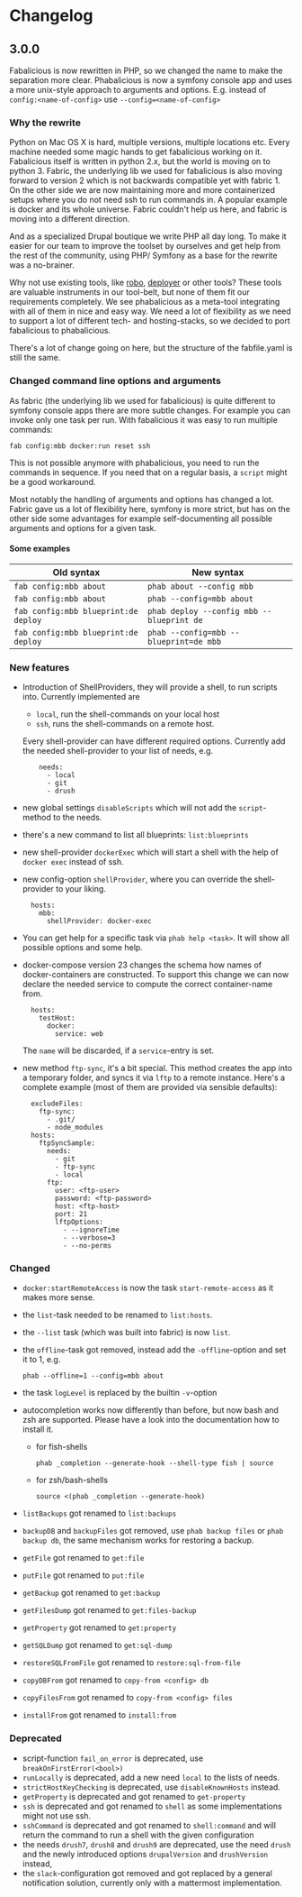 # Changelog

## 3.0.0

Fabalicious is now rewritten in PHP, so we changed the name to make the separation more clear. Phabalicious is now a symfony console app and uses a more unix-style approach to arguments and options. E.g. instead of `config:<name-of-config>` use `--config=<name-of-config>`

### Why the rewrite

Python on Mac OS X is hard, multiple versions, multiple locations etc. Every machine needed some magic hands to get fabalicious working on it. Fabalicious itself is written in python 2.x, but the world is moving on to python 3. Fabric, the underlying lib we used for fabalicious is also moving forward to version 2 which is not backwards compatible yet with fabric 1. On the other side we are now maintaining more and more containerized setups where you do not need ssh to run commands in. A popular example is docker and its whole universe. Fabric couldn't help us here, and fabric is moving into a different direction.

And as a specialized Drupal boutique we write PHP all day long. To make it easier for our team to improve the toolset by ourselves and get help from the rest of the community, using PHP/ Symfony as a base for the rewrite was a no-brainer.

Why not use existing tools, like [robo](https://robo.li/), [deployer](https://deployer.org/) or other tools? These tools are valuable instruments in our tool-belt, but none of them fit our requirements completely. We see phabalicious as a meta-tool integrating with all of them in nice and easy way. We need a lot of flexibility as we need to support a lot of different tech- and hosting-stacks, so we decided to port fabalicious to phabalicious.

There's a lot of change going on here, but the structure of the fabfile.yaml is still the same.

### Changed command line options and arguments

As fabric (the underlying lib we used for fabalicious) is quite different to symfony console apps there are more subtle changes. For example you can invoke only one task per run. With fabalicious it was easy to run multiple commands:

```shell
fab config:mbb docker:run reset ssh
```

This is not possible anymore with phabalicious, you need to run the commands in sequence. If you need that on a regular basis, a `script` might be a good workaround.

Most notably the handling of arguments and options has changed a lot. Fabric gave us a lot of flexibility here, symfony is more strict, but has on the other side some advantages for example self-documenting all possible arguments and options for a given task.


#### Some examples

| Old syntax | New syntax |
|---|---|
| `fab config:mbb about` | `phab about --config mbb` |
| `fab config:mbb about` | `phab --config=mbb about` |
| `fab config:mbb blueprint:de deploy` | `phab deploy --config mbb --blueprint de` |
| `fab config:mbb blueprint:de deploy` | `phab --config=mbb --blueprint=de mbb` |

### New features

* Introduction of ShellProviders, they will provide a shell, to run scripts into. Currently implemented are

    * `local`, run the shell-commands on your local host
    * `ssh`, runs the shell-commands on a remote host.

    Every shell-provider can have different required options. Currently add the needed shell-provider to your list of needs, e.g.

          needs:
            - local
            - git
            - drush

* new global settings `disableScripts` which will not add the `script`-method to the needs.
* there's a new command to list all blueprints: `list:blueprints`
* new shell-provider `dockerExec` which will start a shell with the help of `docker exec` instead of ssh.
* new config-option `shellProvider`, where you can override the shell-provider to your liking.

        hosts:
          mbb:
            shellProvider: docker-exec
* You can get help for a specific task via `phab help <task>`. It will show all possible options and some help.
* docker-compose version 23 changes the schema how names of docker-containers are constructed. To support this change we can now declare the needed service to compute the correct container-name from. 

        hosts:
          testHost:
            docker:
              service: web
   The `name` will be discarded, if a `service`-entry is set.

* new method `ftp-sync`, it's a bit special. This method creates the app into a temporary folder, and syncs it via `lftp` to a remote instance. Here's a complete example (most of them are provided via sensible defaults):

        excludeFiles:
          ftp-sync:
            - .git/
            - node_modules
        hosts:
          ftpSyncSample:
            needs:
              - git
              - ftp-sync
              - local
            ftp:
              user: <ftp-user>  
              password: <ftp-password>
              host: <ftp-host>
              port: 21
              lftpOptions:
                - --ignoreTime
                - --verbose=3
                - --no-perms
           
        
  
### Changed

* `docker:startRemoteAccess` is now the task `start-remote-access` as it makes more sense.
* the `list`-task needed to be renamed to `list:hosts`.
* the `--list` task (which was built into fabric) is now `list`.
* the `offline`-task got removed, instead add the `-offline`-option and set it to 1, e.g.

      phab --offline=1 --config=mbb about

* the task `logLevel` is replaced by the builtin `-v`-option
* autocompletion works now differently than before, but now bash and zsh are supported. Please have a look into the documentation how to install it.

  * for fish-shells

        phab _completion --generate-hook --shell-type fish | source

  * for zsh/bash-shells

        source <(phab _completion --generate-hook)

* `listBackups` got renamed to `list:backups`
* `backupDB` and `backupFiles` got removed, use `phab backup files` or `phab backup db`, the same mechanism works for restoring a backup.
* `getFile` got renamed to `get:file`
* `putFile` got renamed to `put:file`
* `getBackup` got renamed to `get:backup`
* `getFilesDump` got renamed to `get:files-backup`
* `getProperty` got renamed to `get:property`
* `getSQLDump` got renamed to `get:sql-dump`
* `restoreSQLFromFile` got renamed to `restore:sql-from-file`
* `copyDBFrom` got renamed to `copy-from <config> db`
* `copyFilesFrom` got renamed to `copy-from <config> files`
* `installFrom` got renamed to `install:from`

### Deprecated

* script-function `fail_on_error` is deprecated, use `breakOnFirstError(<bool>)`
* `runLocally` is deprecated, add a new need `local` to the lists of needs.
* `strictHostKeyChecking` is deprecated, use `disableKnownHosts` instead.
* `getProperty` is deprecated and got renamed to `get-property`
* `ssh` is deprecated and got renamed to `shell` as some implementations might not use ssh.
* `sshCommand` is deprecated and got renamed to `shell:command` and will return the command to run a shell with the given configuration
* the needs `drush7`, `drush8` and `drush9` are deprecated, use the need `drush` and the newly introduced options `drupalVersion` and `drushVersion` instead,
* the `slack`-configuration got removed and got replaced by a general notification solution, currently only with a mattermost implementation.
